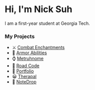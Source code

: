 # Hi, I'm Nick Suh
I am a first-year student at Georgia Tech.

### My Projects
- ⚔ [Combat Enchantments](https://github.com/dsfhdshdjtsb/enchantments)
- 🎽 [Armor Abilities](https://github.com/dsfhdshdjtsb/ArmorAbilities)
- ⌚ [Metruhnome](https://github.com/dsfhdshdjtsb/synced-metronome)
- 🚗 [Road Code](https://github.com/dsfhdshdjtsb/roadcode)
- 📃 [Portfolio](https://github.com/dsfhdshdjtsb/portfolio)
- 😀 [Therapal](https://github.com/kYpranite/Therapal)
- 🎵 [NoteDrop](https://github.com/ambareesh1510/horizons)
<!--
**dsfhdshdjtsb/dsfhdshdjtsb** is a ✨ _special_ ✨ repository because its `README.md` (this file) appears on your GitHub profile.

Here are some ideas to get you started:

- 🔭 I’m currently working on ...
- 🌱 I’m currently learning ...
- 👯 I’m looking to collaborate on ...
- 🤔 I’m looking for help with ...
- 💬 Ask me about ...
- 📫 How to reach me: ...
- 😄 Pronouns: ...
- ⚡ Fun fact: ...
-->
